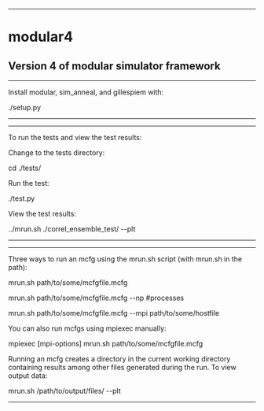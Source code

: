 -------------------------------------------------------------------------------
# modular4
Version 4 of modular simulator framework
-------------------------------------------------------------------------------

-------------------------------------------------------------------------------
Install modular, sim_anneal, and gillespiem with:

./setup.py

-------------------------------------------------------------------------------

-------------------------------------------------------------------------------
To run the tests and view the test results:


Change to the tests directory:

cd ./tests/

Run the test:

./test.py

View the test results:

../mrun.sh ./correl_ensemble_test/ --plt

-------------------------------------------------------------------------------

-------------------------------------------------------------------------------
Three ways to run an mcfg using the mrun.sh script (with mrun.sh in the path):

mrun.sh path/to/some/mcfgfile.mcfg

mrun.sh path/to/some/mcfgfile.mcfg --np #processes

mrun.sh path/to/some/mcfgfile.mcfg --mpi path/to/some/hostfile


You can also run mcfgs using mpiexec manually:

mpiexec [mpi-options] mrun.sh path/to/some/mcfgfile.mcfg


Running an mcfg creates a directory in the current working directory containing
results among other files generated during the run. To view output data:

mrun.sh /path/to/output/files/ --plt

-------------------------------------------------------------------------------
